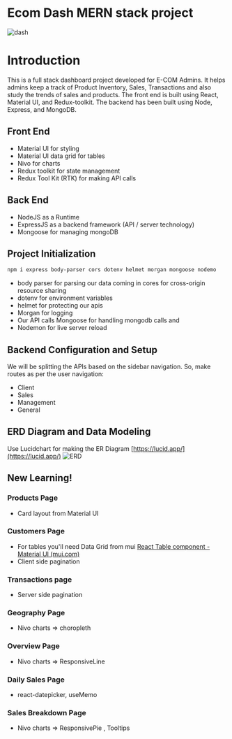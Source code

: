 # Ecom Dash MERN stack project
![dash](https://user-images.githubusercontent.com/31558571/231217267-cf3d99a3-042a-4e68-89ee-0d31dbac6dda.png)
# Introduction 
This is a full stack dashboard project developed for E-COM Admins. It helps admins keep a track of Product Inventory, Sales, Transactions and also study the trends of sales and products. The front end is built using React, Material UI, and Redux-toolkit. The backend has been built using Node, Express, and MongoDB. 

## Front End

- Material UI for styling
- Material UI data grid for tables
- Nivo for charts
- Redux toolkit for state management
- Redux Tool Kit (RTK) for making API calls

## Back End

- NodeJS as a Runtime
- ExpressJS as a backend framework (API / server technology)
- Mongoose for managing mongoDB

## Project Initialization

```powershell
npm i express body-parser cors dotenv helmet morgan mongoose nodemo
```

- body parser for parsing our data coming in cores for cross-origin resource sharing
- dotenv for environment variables
- helmet for protecting our apis
- Morgan for logging
- Our API calls Mongoose for handling mongodb calls and
- Nodemon for live server reload

## Backend Configuration and Setup 

We will be splitting the APIs based on the sidebar navigation. So, make routes as per the user navigation:

- Client
- Sales
- Management
- General

## ERD Diagram and Data Modeling 
Use Lucidchart for making the ER Diagram [https://lucid.app/](https://lucid.app/)
![ERD](https://github.com/MansiGit/ecom-dash-MERN-stack-project/blob/master/ERD%20for%20this%20project.png)

## New Learning!
### Products Page 
- Card layout from Material UI

### Customers Page
- For tables you'll need Data Grid from mui
[React Table component - Material UI (mui.com)](https://mui.com/material-ui/react-table/#sorting-amp-selecting)
- Client side pagination

### Transactions page
- Server side pagination 

### Geography Page
- Nivo charts ⇒ choropleth

### Overview Page
- Nivo charts ⇒ ResponsiveLine

### Daily Sales Page
- react-datepicker, useMemo

### Sales Breakdown Page
- Nivo charts ⇒ ResponsivePie , Tooltips
